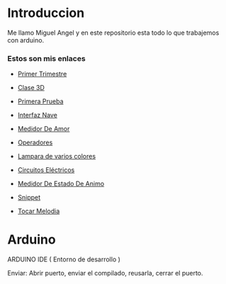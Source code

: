 # Introduccion 
Me llamo Miguel Angel y en este repositorio esta todo lo que trabajemos con arduino.

### Estos son mis enlaces

* [Primer Trimestre](https://github.com/miguelamgel1107/1er-trimestre-)

* [Clase 3D](https://github.com/miguelamgel1107/Clase-3D)

* [Primera Prueba](https://github.com/miguelamgel1107/Arduino/blob/main/primera%20prueba.md)

* [Interfaz Nave](https://github.com/miguelamgel1107/Arduino/blob/main/interfaz%20nave.md)

* [Medidor De Amor](https://github.com/miguelamgel1107/Arduino/blob/main/Medidor%20de%20amor.md)

* [Operadores](https://github.com/miguelamgel1107/Arduino/blob/main/operadores.md)

* [Lampara de varios colores](https://github.com/miguelamgel1107/Arduino/blob/main/lampara%20varios%20colores.md)

* [Circuitos Eléctricos](https://github.com/miguelamgel1107/Arduino/blob/main/circuitosel%C3%A9ctricos.md)

* [Medidor De Estado De Animo ](https://github.com/miguelamgel1107/Arduino/blob/main/medidor%20de%20estado%20de%20animo.md)

* [Snippet](https://github.com/miguelamgel1107/Arduino/blob/main/snippet.md)

* [Tocar Melodia](https://github.com/miguelamgel1107/Arduino/blob/main/Tocarmelodia.md)

# Arduino

ARDUINO IDE ( Entorno de desarrollo )

Enviar: Abrir puerto, enviar el compilado, reusarla, cerrar el puerto.


